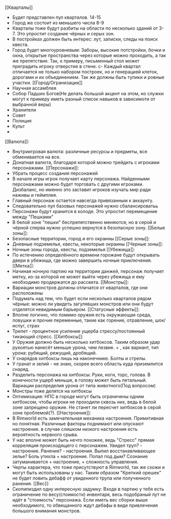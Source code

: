 [[Кварталы]]
- Будет представлен пул кварталов. 14-15
- Город же состоит из меньшего числа 8-9
- Кварталы тоже будут разбиты на области по несколько зданий от 3-7. Это упростит создание чёрных и серых зон.
- В постройках должен быть интерес: лут, записки, следы на поиск квеста.
- Город будет многоуровневым: Заборы, высокие потстройки, бочки и окна, открытые пространства через которые можно проходить, а так же препятствия. Так, к примеру, письменный стол может преградить игроку отверстие в стене.
 c- Каждый квартал отличается не только набором построек, но и генерацией клеток, дорогами и их объединением. Так же должны быть тупики и ровные участки.
[[Город/Огранизации]]
- Научная ассамблея
- Собор Падших Богов(Не делать большой акцент на этом, но служки могут к примеру иметь разный список навыков в зависимоти от выбранной веры) 
- Хранители
- Совет
- Полиция
- Культ
- 
[[Валюта]]:
- Внутриигровая валюта: различные ресурсы и предметы, все обменивается на все.
- Донатная валюта, благодаря которой можно трейдить с игроками персонажами.
[[Персонажи]]:
- Убрать процесс создания персонажей
- В начале игры игрок получает карту персонажа. Найденными персонажами можно будет торговать с другими игроками. Дизбаланс, но именно это заставит игроков изучать мир ради наживы и геймплея.
- Главный персонаж остается навсегда привязанным к аккаунту.
- Следовательно пул базовых персонажей нужно сбалансироватьь
- Персонажи будут хранится в колоде. Это упростит перемещение между "Пешками"
- В белой зоне "пешки" беспрепятственно меняются, но в серой и чёрной сперва нужно успешно вернутся в безопасную зону.
[[Белые зоны]]:
- Безопасные территории, город и его окраины
[[Серые зоны]]:
- Дневные подземелья, квесты, некоторые окраины 
[[Черные зоны]]:
- Ночные зоны города, квесты, подземелья
[[Убежища]]:
- По истечению определённого времени горожане будут открывать двери в убежища, где можно завершить ночные приключения.
[[Метка]]:
- Начиная ночную партию на территории данжей, персонаж получает метку, из-за которой не может выйти через убежища и ему необходимо продержатся до рассвета.
[[Монстры]]:
- Вариации монстров должны отличатся от кварталов, где они расположены
- Подумать над тем, что будет если несколько кварталов рядом чёрные: можно ли увидеть загулявших монстров или они будут отделятся невидимым барьером.
[[Статусные эффекты]]:
- Вполне логично, что помимо оружия есть окружающая среда, ловушки и прочие переменные, такие как горение, отравление, шок/испуг, страх
- Трепет - процентное усиление ущерба стрессу/постоянный тикающий стресс.
[[Хитбоксы]]:
- У Оружия должно быть несколько хитбоксов. Таким образом удар рукоятью нанесёт меньше урона, чем лезвие. + , как вариант, тип урона: рубящий, режущий, дробящий. 
- У снарядов хитбоксы лишь на наконечнике. Болты и стрелы.
- У гранат и зелий - не знаю, скорее всего область куда приземлится снаряд.
- Разделить персонажа на хитбоксы: Руки, ноги, торс, голова. В конечности ущерб меньше, в голову может быть летальный. Вариации распределия урона от типа животного(Под вопросом)
- Монстры тоже делятся на хитбоксы
- Оптимизация: НПС в городе могут быть ограничены одним хитбоксом, чтобы игроки не проходили сквозь них, ведь в белой зоне запрещено оружие. Не станет ли пересчет хитбоксов в серой зоне проблемой(?).
[[Настроение]]:
- В Rimworld есть замечательная механика настроения. Примитивная но понятная. Различные факторы поднимают или опускают настроение. в случае слишком низкого настроения есть вероятность нервного срыва.
- У нас вполне может быть нечто похожее, ведь "Стресс" прямая корреляция происходящего с персонажем. Увидел труп? - настроение. Ранение? - настроения. Выпил восстанавливающее зелье? Боль утихла + настроение. Попал под дым? Сознание затуманивается + настроение, + сложность управления.
- Черты характера, что тоже присутствуют в Rimworld, так же схожи и могут быть использованы у нас. Таким образом "Крепкий орешек" не будет ловить дебафф от увиденного трупа или полученного ранения.
[[Вес]]:
- Скопипиздил одну интересную задумку: Входя в партию у тебя есть ограничение по весу(стоимости) инвентаря, весь подобраный лут не идёт в "стоимость" персонажа. Если иметь вес сборки выше необходимого, то обвещанного ждут дебафы в виде привлечения большого внимания монстров.